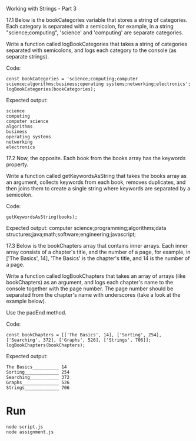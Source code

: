 Working with Strings - Part 3

17.1 Below is the bookCategories variable that stores a string of categories. Each category is separated with a semicolon, for example, in a string "science;computing", 'science' and 'computing' are separate categories.

Write a function called logBookCategories that takes a string of categories separated with semicolons, and logs each category to the console (as separate strings).

Code:

```
const bookCategories = 'science;computing;computer science;algorithms;business;operating systems;networking;electronics';
logBookCategories(bookCategories);
```

Expected output:

```
science
computing
computer science
algorithms
business
operating systems
networking
electronics
```

17.2 Now, the opposite. Each book from the books array has the keywords property.

Write a function called getKeywordsAsString that takes the books array as an argument, collects keywords from each book, removes duplicates, and then joins them to create a single string where keywords are separated by a semicolon.

Code:

```
getKeywordsAsString(books);
```

Expected output: computer science;programming;algorithms;data structures;java;math;software;engineering;javascript;

17.3 Below is the bookChapters array that contains inner arrays. Each inner array consists of a chapter's title, and the number of a page, for example, in ['The Basics', 14], 'The Basics' is the chapter's title, and 14 is the number of a page.

Write a function called logBookChapters that takes an array of arrays (like bookChapters) as an argument, and logs each chapter's name to the console together with the page number. The page number should be separated from the chapter's name with underscores (take a look at the example below).

Use the padEnd method.

Code:

```
const bookChapters = [['The Basics', 14], ['Sorting', 254], ['Searching', 372], ['Graphs', 526], ['Strings', 706]];
logBookChapters(bookChapters);
```

Expected output:

```
The Basics__________ 14
Sorting_____________ 254
Searching___________ 372
Graphs______________ 526
Strings_____________ 706
```

# Run

```
node script.js
node assignment.js
```
